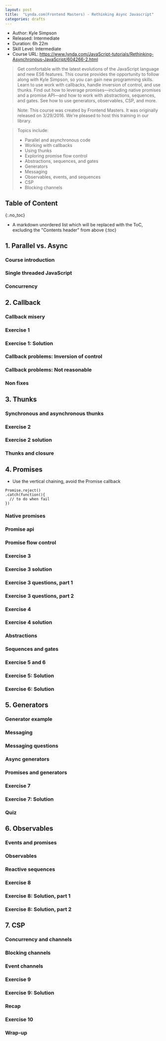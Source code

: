 ```yaml
---
layout: post
title:  "Lynda.com(Frontend Masters) - Rethinking Async Javascript"
categories: drafts
---
```


* Author: Kyle Simpson
* Released: Intermediate
* Duration: 6h 22m
* Skill Level: Intermediate
* Course URL: <https://www.lynda.com/JavaScript-tutorials/Rethinking-Asynchronous-JavaScript/604266-2.html>

> Get comfortable with the latest evolutions of the JavaScript language and new ES6 features. This course provides the opportunity to follow along with Kyle Simpson, so you can gain new programming skills. Learn to use work with callbacks, handle inversion of control, and use thunks. Find out how to leverage promises—including native promises and a promise API—and how to work with abstractions, sequences, and gates. See how to use generators, observables, CSP, and more.

> Note: This course was created by Frontend Masters. It was originally released on 3/29/2016. We're pleased to host this training in our library.

> Topics include:
> * Parallel and asynchronous code
> * Working with callbacks
> * Using thunks
> * Exploring promise flow control
> * Abstractions, sequences, and gates
> * Generators
> * Messaging
> * Observables, events, and sequences
> * CSP
> * Blocking channels


## Table of Content
{:.no_toc}

* A markdown unordered list which will be replaced with the ToC, excluding the "Contents header" from above
{:toc}

## 1. Parallel vs. Async

### Course introduction

### Single threaded JavaScript

### Concurrency

## 2. Callback

### Callback misery

### Exercise 1

### Exercise 1: Solution

### Callback problems: Inversion of control

### Callback problems: Not reasonable

### Non fixes

## 3. Thunks

### Synchronous and asynchronous thunks

### Exercise 2

### Exercise 2 solution

### Thunks and closure

## 4. Promises

* Use the vertical chaining, avoid the Promise callback
```
Promise.reject()
.catch(function(){
  // to do when fail
})
```
### Native promises

### Promise api

### Promise flow control

### Exercise 3

### Exercise 3 solution

### Exercise 3 questions, part 1

### Exercise 3 questions, part 2

### Exercise 4

### Exercise 4 solution

### Abstractions

### Sequences and gates

### Exercise 5 and 6

### Exercise 5: Solution

### Exercise 6: Solution

## 5. Generators

### Generator example

### Messaging

### Messaging questions

### Async generators

### Promises and generators

### Exercise 7

### Exercise 7: Solution

### Quiz

## 6. Observables

### Events and promises

### Observables

### Reactive sequences

### Exercise 8

### Exercise 8: Solution, part 1

### Exercise 8: Solution, part 2

## 7. CSP

### Concurrency and channels

### Blocking channels

### Event channels

### Exercise 9

### Exercise 9: Solution

### Recap

### Exercise 10

### Wrap-up